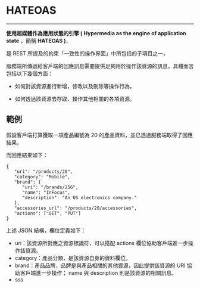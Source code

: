# **HATEOAS**

---

**使用超媒體作為應用狀態的引擎 \( Hypermedia as the engine of application state** ，簡稱 **HATEOAS \)**，

是 REST 所提及的約束「一致性的操作界面」中所包括的子項目之一，

服務端所傳遞給客戶端的回應訊息需要提供足夠用於操作該資源的訊息，具體而言包括以下幾個方面：

* 如何對該資源進行新增，修改以及刪除等操作行為。

* 如何透過該資源去存取、操作其他相關的各項資源。


## 範例

假設客戶端打算獲取一項產品編號為 20 的產品資料，並已透過服務端取得了回應結果，

而回應結果如下：

```
{
   "uri": "/products/20",
   "category": "Mobile",
   "brand": {
      "uri": "/brands/256",
      "name": "InFocus",
      "description": "An US electronics company."
   },
   "accessories_url": "/products/20/accessories",
   "actions": ["GET", "PUT"]
}
```

上述 JSON 結構，欄位定義如下：

* uri：該資源所對應之資源標識符，可以搭配 actions 欄位協助客戶端進一步操作該資源。
* category：產品分類，是該資源自身的資料欄位。
* brand：產品品牌，品牌是與產品相關的其他資源，因此提供該資源的 URI 協助客戶端進一步操作；
  name 與 description 則是該資源的相關訊息。
* sss

